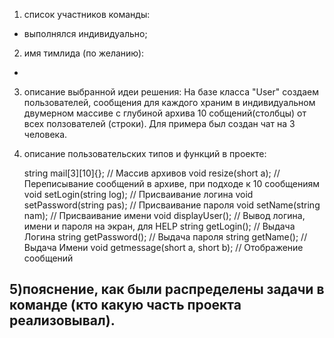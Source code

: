 1) список участников команды:
- выполнялся индивидуально;

2) имя тимлида (по желанию):
-

3) описание выбранной идеи решения:
На базе класса "User" создаем пользователей, сообщения для каждого храним в индивидуальном двумерном массиве с глубиной архива 10 собщений(столбцы) от всех ползователей (строки).
Для примера был создан чат на 3 человека.

4) описание пользовательских типов и функций в проекте:

    string mail[3][10]{};              // Массив архивов
    void resize(short a);              // Переписывание сообщений в архиве, при подходе к 10 сообщениям
    void setLogin(string log);         // Присваивание логина
    void setPassword(string pas);      // Присваивание пароля
    void setName(string nam);          // Присваивание имени
    void displayUser();                // Вывод логина, имени и пароля на экран, для HELP
    string getLogin();                 // Выдача Логина
    string getPassword();              // Выдача пароля
    string getName();                  // Выдача Имени
    void getmessage(short a, short b); // Отображение сообщений
    
5)пояснение, как были распределены задачи в команде (кто какую часть проекта реализовывал).
-
